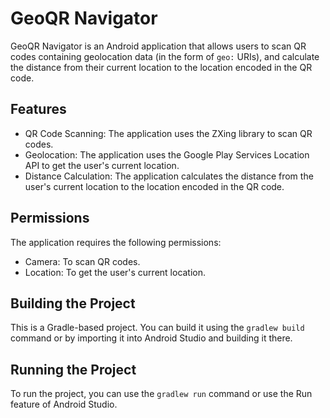 # GeoQR Navigator

GeoQR Navigator is an Android application that allows users to scan QR codes containing geolocation data (in the form of `geo:` URIs), and calculate the distance from their current location to the location encoded in the QR code.

## Features

- QR Code Scanning: The application uses the ZXing library to scan QR codes.
- Geolocation: The application uses the Google Play Services Location API to get the user's current location.
- Distance Calculation: The application calculates the distance from the user's current location to the location encoded in the QR code.

## Permissions

The application requires the following permissions:

- Camera: To scan QR codes.
- Location: To get the user's current location.

## Building the Project

This is a Gradle-based project. You can build it using the `gradlew build` command or by importing it into Android Studio and building it there.

## Running the Project

To run the project, you can use the `gradlew run` command or use the Run feature of Android Studio.
